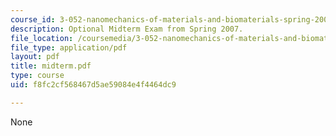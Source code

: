 ```yaml
---
course_id: 3-052-nanomechanics-of-materials-and-biomaterials-spring-2007
description: Optional Midterm Exam from Spring 2007.
file_location: /coursemedia/3-052-nanomechanics-of-materials-and-biomaterials-spring-2007/f8fc2cf568467d5ae59084e4f4464dc9_midterm.pdf
file_type: application/pdf
layout: pdf
title: midterm.pdf
type: course
uid: f8fc2cf568467d5ae59084e4f4464dc9

---
```

None